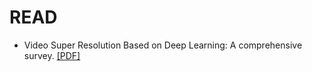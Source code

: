 # READ
- Video Super Resolution Based on Deep Learning: A comprehensive survey. [[PDF]](https://arxiv.org/pdf/2007.12928.pdf)

